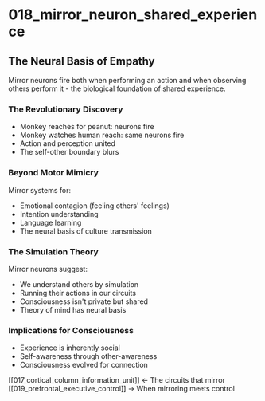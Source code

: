# 018_mirror_neuron_shared_experience

## The Neural Basis of Empathy

Mirror neurons fire both when performing an action
and when observing others perform it -
the biological foundation of shared experience.

### The Revolutionary Discovery
- Monkey reaches for peanut: neurons fire
- Monkey watches human reach: same neurons fire
- Action and perception united
- The self-other boundary blurs

### Beyond Motor Mimicry
Mirror systems for:
- Emotional contagion (feeling others' feelings)
- Intention understanding
- Language learning
- The neural basis of culture transmission

### The Simulation Theory
Mirror neurons suggest:
- We understand others by simulation
- Running their actions in our circuits
- Consciousness isn't private but shared
- Theory of mind has neural basis

### Implications for Consciousness
- Experience is inherently social
- Self-awareness through other-awareness
- Consciousness evolved for connection

[[017_cortical_column_information_unit]] ← The circuits that mirror
[[019_prefrontal_executive_control]] → When mirroring meets control